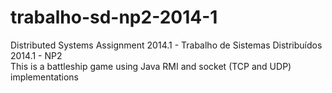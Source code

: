 # trabalho-sd-np2-2014-1<br/>
Distributed Systems Assignment 2014.1 - Trabalho de Sistemas Distribuídos 2014.1 - NP2<br/>
This is a battleship game using Java RMI and socket (TCP and UDP) implementations
